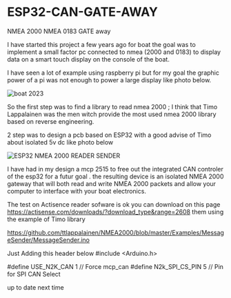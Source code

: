 # ESP32-CAN-GATE-AWAY
NMEA 2000 NMEA 0183 GATE away

I have started this project a few years ago for boat the goal was to implement a small factor pc connected to nmea (2000 and 0183) to display data on a smart touch  display on the console of the boat.

I have seen a lot of example using raspberry pi but for my goal the graphic power of a pi was not enough to power a large display like photo below.

![boat 2023](https://user-images.githubusercontent.com/41333143/217280431-9ed467c4-3f9a-4ce4-accd-00c1c4b01b3c.png)

So the first step  was to find a library to read nmea 2000 ; I think that Timo Lappalainen was the men witch provide the most used nmea 2000 library based on reverse engineering.

2 step was to design a pcb based on ESP32 with a good advise of Timo about isolated 5v dc like photo below

![ESP32 NMEA 2000 READER SENDER](https://user-images.githubusercontent.com/41333143/217289512-3714985d-d79b-4abf-a835-e54730c2ac6e.jpg)

I have had in my design a mcp 2515 to free out the integrated CAN controler of the esp32 for a futur goal . the resulting device is an isolated NMEA 2000 gateway that will both read and write NMEA 2000 packets and allow your computer to interface with your boat electronics.

The test on Actisence reader sofware is ok you can download on this page https://actisense.com/downloads/?download_type&range=2608 them using the example of Timo library

https://github.com/ttlappalainen/NMEA2000/blob/master/Examples/MessageSender/MessageSender.ino

Just Adding this header below #include <Arduino.h>

#define USE_N2K_CAN 1 // Force mcp_can
#define N2k_SPI_CS_PIN 5 // Pin for SPI CAN Select


up to date next time 


